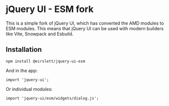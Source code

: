 # jQuery UI - ESM fork

This is a simple fork of jQuery UI, which has converted the
AMD modules to ESM modules. This means that jQuery UI can be used
with modern builders like Vite, Snowpack and Esbuild.

## Installation

```
npm install @eirslett/jquery-ui-esm
```

And in the app:

```
import 'jquery-ui';
```

Or individual modules:

```
import 'jquery-ui/esm/widgets/dialog.js';
```


